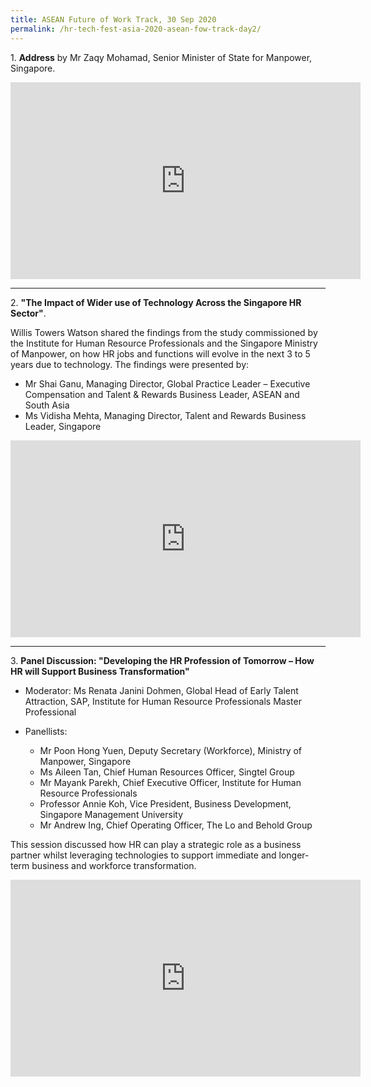 ```yaml
---
title: ASEAN Future of Work Track, 30 Sep 2020
permalink: /hr-tech-fest-asia-2020-asean-fow-track-day2/
---
```

1\. **Address** by Mr Zaqy Mohamad, Senior Minister of State for Manpower, Singapore.
<div class="bp-youtube">
<iframe width="560" height="315" src="https://www.youtube.com/embed/3XPr2fL5gI8" frameborder="0" allow="accelerometer; autoplay; clipboard-write; encrypted-media; gyroscope; picture-in-picture" allowfullscreen></iframe>
</div>

---

2\. **"The Impact of Wider use of Technology Across the Singapore HR Sector"**.

Willis Towers Watson shared the findings from the study commissioned by the Institute for Human Resource Professionals and the Singapore Ministry of Manpower, on how HR jobs and functions will evolve in the next 3 to 5 years due to technology. The findings were presented by:
- Mr Shai Ganu, Managing Director, Global Practice Leader – Executive Compensation and Talent & Rewards Business Leader, ASEAN and South Asia 
- Ms Vidisha Mehta, Managing Director, Talent and Rewards Business Leader, Singapore
<div class="bp-youtube">
<iframe width="560" height="315" src="https://www.youtube.com/embed/Vqva4vg1rmc" frameborder="0" allow="accelerometer; autoplay; clipboard-write; encrypted-media; gyroscope; picture-in-picture" allowfullscreen></iframe>
</div>

---

3\. **Panel Discussion: "Developing the HR Profession of Tomorrow – How HR will Support Business Transformation"**

-   Moderator: Ms Renata Janini Dohmen, Global Head of Early Talent Attraction, SAP, Institute for Human Resource Professionals Master Professional

-   Panellists:
    -   Mr Poon Hong Yuen, Deputy Secretary (Workforce), Ministry of Manpower, Singapore
    -   Ms Aileen Tan, Chief Human Resources Officer, Singtel Group
    -   Mr Mayank Parekh, Chief Executive Officer, Institute for Human Resource Professionals
    -   Professor Annie Koh, Vice President, Business Development, Singapore Management University
    -   Mr Andrew Ing, Chief Operating Officer, The Lo and Behold Group

This session discussed how HR can play a strategic role as a business partner whilst leveraging technologies to support immediate and longer-term business and workforce transformation.
<div class="bp-youtube">
<iframe width="560" height="315" src="https://www.youtube.com/embed/qrXE7BE_7Wg" frameborder="0" allow="accelerometer; autoplay; clipboard-write; encrypted-media; gyroscope; picture-in-picture" allowfullscreen></iframe>
</div>
